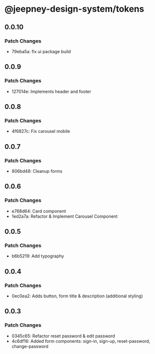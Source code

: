 # @jeepney-design-system/tokens

## 0.0.10

### Patch Changes

- 79eba5a: fix ui package build

## 0.0.9

### Patch Changes

- 127014e: Implements header and footer

## 0.0.8

### Patch Changes

- 4f6827c: Fix carousel mobile

## 0.0.7

### Patch Changes

- 806bd48: Cleanup forms

## 0.0.6

### Patch Changes

- e768d64: Card component
- 1ed2a7a: Refactor & Implement Carousel Component

## 0.0.5

### Patch Changes

- b6b5219: Add typography

## 0.0.4

### Patch Changes

- 0ec0ea2: Adds button, form title & description (additional styling)

## 0.0.3

### Patch Changes

- 0345c65: Refactor reset password & edit password
- 4c6df16: Added form components: sign-in, sign-up, reset-password, change-password

